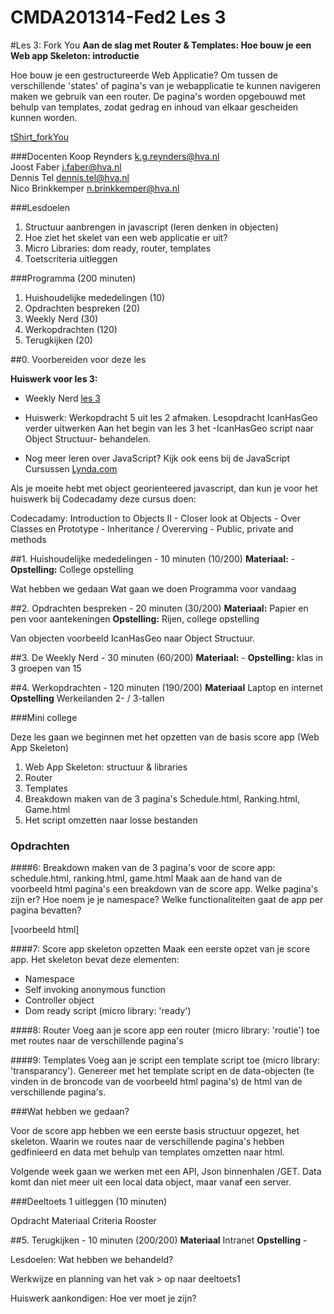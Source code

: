 CMDA201314-Fed2 Les 3
=====================

#Les 3: Fork You
**Aan de slag met Router & Templates: Hoe bouw je een Web app Skeleton: introductie**

Hoe bouw je een gestructureerde Web Applicatie? Om tussen de verschillende 'states' of pagina's van je webapplicatie te kunnen navigeren maken we gebruik van een router. De pagina's worden opgebouwd met behulp van templates, zodat gedrag en inhoud van elkaar gescheiden kunnen worden.

[tShirt_forkYou](http://shop.github.com/products/fork-you-shirt-mens-medium)

###Docenten
Koop Reynders k.g.reynders@hva.nl   
Joost Faber j.faber@hva.nl  
Dennis Tel dennis.tel@hva.nl   
Nico Brinkkemper n.brinkkemper@hva.nl  


###Lesdoelen
1. Structuur aanbrengen in javascript (leren denken in objecten)
2. Hoe ziet het skelet van een web applicatie er uit?
3. Micro Libraries: dom ready, router, templates
4. Toetscriteria uitleggen

###Programma (200 minuten)

1. Huishoudelijke mededelingen (10) 
2. Opdrachten bespreken (20)
3. Weekly Nerd (30) 
4. Werkopdrachten (120)
5. Terugkijken (20) 
	
	
##0. Voorbereiden voor deze les

**Huiswerk voor les 3:**

* Weekly Nerd [les 3](http://weeklynerd.tumblr.com/tagged/fed1314)

* Huiswerk: Werkopdracht 5 uit les 2 afmaken. Lesopdracht IcanHasGeo verder uitwerken 
Aan het begin van les 3 het -IcanHasGeo script naar Object Structuur- behandelen.


* Nog meer leren over JavaScript?
Kijk ook eens bij de JavaScript Cursussen [Lynda.com](http://www.lynda.com/JavaScript-training-tutorials/244-0.html)

Als je moeite hebt met object georienteered javascript, dan kun je voor het huiswerk bij Codecadamy deze cursus doen:

Codecadamy: Introduction to Objects II - Closer look at Objects
	- Over Classes en Prototype
	- Inheritance / Overerving
	- Public, private and methods


##1. Huishoudelijke mededelingen - 10 minuten (10/200)
**Materiaal:** - 
**Opstelling:** College opstelling

Wat hebben we gedaan
Wat gaan we doen
Programma voor vandaag


##2. Opdrachten bespreken - 20 minuten (30/200)
**Materiaal:** Papier en pen voor aantekeningen
**Opstelling:** Rijen, college opstelling

Van objecten voorbeeld IcanHasGeo naar Object Structuur. 


##3. De Weekly Nerd - 30 minuten (60/200)
**Materiaal:** -
**Opstelling:** klas in 3 groepen van 15


##4. Werkopdrachten - 120 minuten (190/200)
**Materiaal** Laptop en internet  
**Opstelling** Werkeilanden 2- / 3-tallen


###Mini college 

Deze les gaan we beginnen met het opzetten van de basis score app (Web App Skeleton)

 1. Web App Skeleton: structuur & libraries
 2. Router
 3. Templates
 4. Breakdown maken van de 3 pagina's Schedule.html, Ranking.html, Game.html
 5. Het script omzetten naar losse bestanden

### Opdrachten

####6: Breakdown maken van de 3 pagina's voor de score app: schedule.html, ranking.html, game.html
Maak aan de hand van de voorbeeld html pagina's een breakdown van de score app. Welke pagina's zijn er? Hoe noem je je namespace? Welke functionaliteiten gaat de app per pagina bevatten?
 
[voorbeeld html]

####7: Score app skeleton opzetten 
Maak een eerste opzet van je score app. Het skeleton bevat deze elementen:  
- Namespace  
- Self invoking anonymous function  
- Controller object  
- Dom ready script (micro library: 'ready') 

####8: Router
Voeg aan je score app een router (micro library: 'routie') toe met routes naar de verschillende pagina's

####9: Templates
Voeg aan je script een template script toe (micro library: 'transparancy'). Genereer met het template script en de data-objecten (te vinden in de broncode van de voorbeeld html pagina's) de html van de verschillende pagina's.


###Wat hebben we gedaan?

Voor de score app hebben we een eerste basis structuur opgezet, het skeleton. Waarin we routes naar de verschillende pagina's hebben gedfinieerd en data met behulp van templates omzetten naar html.

Volgende week gaan we werken met een API, Json binnenhalen /GET. Data komt dan niet meer uit een local data object, maar vanaf een server.

###Deeltoets 1 uitleggen (10 minuten)

Opdracht
Materiaal
Criteria
Rooster




##5. Terugkijken - 10 minuten (200/200)
**Materiaal** Intranet
**Opstelling** - 

Lesdoelen: Wat hebben we behandeld? 

Werkwijze en planning van het vak > op naar deeltoets1

Huiswerk aankondigen: Hoe ver moet je zijn?









